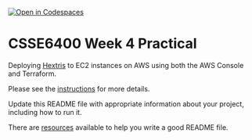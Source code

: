 [![Open in Codespaces](https://classroom.github.com/assets/launch-codespace-2972f46106e565e64193e422d61a12cf1da4916b45550586e14ef0a7c637dd04.svg)](https://classroom.github.com/open-in-codespaces?assignment_repo_id=18847061)
# CSSE6400 Week 4 Practical

Deploying [Hextris](https://hextris.io/) to EC2 instances on AWS using both the AWS Console and Terraform.

Please see the [instructions](https://csse6400.uqcloud.net/practicals/week04.pdf) for more details.

Update this README file with appropriate information about your project,
including how to run it.

There are [resources](https://www.makeareadme.com) available to help you write a good README file.


